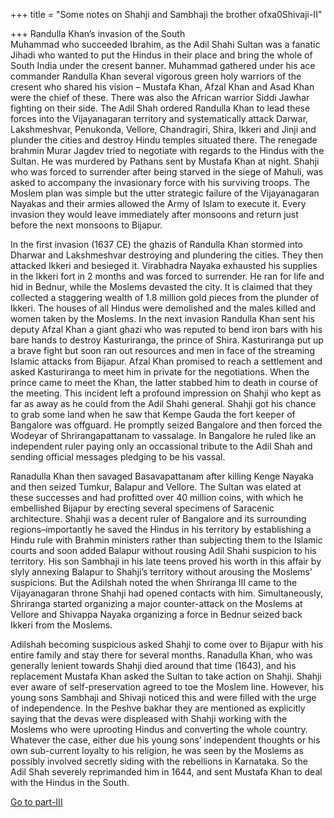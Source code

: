 +++
title = "Some notes on Shahji and Sambhaji the brother ofxa0Shivaji-II"

+++
Randulla Khan’s invasion of the South  
Muhammad who succeeded Ibrahim, as the Adil Shahi Sultan was a fanatic
Jihadi who wanted to put the Hindus in their place and bring the whole
of South India under the cresent banner. Muhammad gathered under his ace
commander Randulla Khan several vigorous green holy warriors of the
cresent who shared his vision – Mustafa Khan, Afzal Khan and Asad Khan
were the chief of these. There was also the African warrior Siddi Jawhar
fighting on their side. The Adil Shah ordered Randulla Khan to lead
these forces into the Vijayanagaran territory and systematically attack
Darwar, Lakshmeshvar, Penukonda, Vellore, Chandragiri, Shira, Ikkeri and
Jinji and plunder the cities and destroy Hindu temples situated there.
The renegade brahmin Murar Jagdev tried to negotiate with regards to the
Hindus with the Sultan. He was murdered by Pathans sent by Mustafa Khan
at night. Shahji who was forced to surrender after being starved in the
siege of Mahuli, was asked to accompany the invasionary force with his
surviving troops. The Moslem plan was simple but the utter strategic
failure of the Vijayanagaran Nayakas and their armies allowed the Army
of Islam to execute it. Every invasion they would leave immediately
after monsoons and return just before the next monsoons to Bijapur.

In the first invasion (1637 CE) the ghazis of Randulla Khan stormed into
Dharwar and Lakshmeshvar destroying and plundering the cities. They then
attacked Ikkeri and besieged it. Virabhadra Nayaka exhausted his
supplies in the Ikkeri fort in 2 months and was forced to surrender. He
ran for life and hid in Bednur, while the Moslems devasted the city. It
is claimed that they collected a staggering wealth of 1.8 million gold
pieces from the plunder of Ikkeri. The houses of all Hindus were
demolished and the males killed and women taken by the Moslems. In the
next invasion Randulla Khan sent his deputy Afzal Khan a giant ghazi who
was reputed to bend iron bars with his bare hands to destroy
Kasturiranga, the prince of Shira. Kasturiranga put up a brave fight but
soon ran out resources and men in face of the streaming Islamic attacks
from Bijapur. Afzal Khan promised to reach a settlement and asked
Kasturiranga to meet him in private for the negotiations. When the
prince came to meet the Khan, the latter stabbed him to death in course
of the meeting. This incident left a profound impression on Shahji who
kept as far as away as he could from the Adil Shahi general. Shahji got
his chance to grab some land when he saw that Kempe Gauda the fort
keeper of Bangalore was offguard. He promptly seized Bangalore and then
forced the Wodeyar of Shrirangapattanam to vassalage. In Bangalore he
ruled like an independent ruler paying only an occassional tribute to
the Adil Shah and sending official messages pledging to be his vassal.

Ranadulla Khan then savaged Basavapattanam after killing Kenge Nayaka
and then seized Tumkur, Balapur and Vellore. The Sultan was elated at
these successes and had profitted over 40 million coins, with which he
embellished Bijapur by erecting several specimens of Saracenic
architecture. Shahji was a decent ruler of Bangalore and its surrounding
regions–importantly he saved the Hindus in his territory by establishing
a Hindu rule with Brahmin ministers rather than subjecting them to the
Islamic courts and soon added Balapur without rousing Adil Shahi
suspicion to his territory. His son Sambhaji in his late teens proved
his worth in this affair by slyly annexing Balapur to Shahji’s territory
without arousing the Moslems’ suspicions. But the Adilshah noted the
when Shriranga III came to the Vijayanagaran throne Shahji had opened
contacts with him. Simultaneously, Shriranga started organizing a major
counter-attack on the Moslems at Vellore and Shivappa Nayaka organizing
a force in Bednur seized back Ikkeri from the Moslems.

Adilshah becoming suspicious asked Shahji to come over to Bijapur with
his entire family and stay there for several months. Ranadulla Khan, who
was generally lenient towards Shahji died around that time (1643), and
his replacement Mustafa Khan asked the Sultan to take action on Shahji.
Shahji ever aware of self-preservation agreed to toe the Moslem line.
However, his young sons Sambhaji and Shivaji noticed this and were
filled with the urge of independence. In the Peshve bakhar they are
mentioned as explicitly saying that the devas were displeased with
Shahji working with the Moslems who were uprooting Hindus and converting
the whole country. Whatever the case, either due his young sons’
independent thoughts or his own sub-current loyalty to his religion, he
was seen by the Moslems as possibly involved secretly siding with the
rebellions in Karnataka. So the Adil Shah severely reprimanded him in
1644, and sent Mustafa Khan to deal with the Hindus in the South.

[Go to
part-III](https://manasataramgini.wordpress.com/2006/07/06/some-notes-on-shahji-and-sambhaji-the-brother-of-shivaji-iii/)
